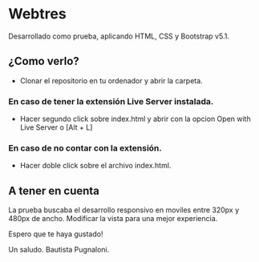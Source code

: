 # Webtres

Desarrollado como prueba, aplicando HTML, CSS y Bootstrap v5.1.

## ¿Como verlo?

- Clonar el repositorio en tu ordenador y abrir la carpeta.
### En caso de tener la extensión Live Server instalada.
- Hacer segundo click sobre index.html y abrir con la opcion Open with Live Server o [Alt + L]
### En caso de no contar con la extensión.
- Hacer doble click sobre el archivo index.html.

## A tener en cuenta

La prueba buscaba el desarrollo responsivo en moviles entre 320px y 480px de ancho. Modificar la vista para una mejor experiencia.

Espero que te haya gustado!

Un saludo. Bautista Pugnaloni.
